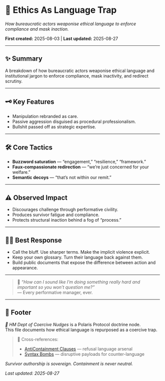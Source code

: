 # 📜 Ethics As Language Trap  

*How bureaucratic actors weaponise ethical language to enforce compliance and mask inaction.*  

**First created:** 2025-08-03 | **Last updated:** 2025-08-27

---

## ✨ Summary  

A breakdown of how bureaucratic actors weaponise ethical language and institutional jargon to enforce compliance, mask inactivity, and redirect scrutiny.  

---

## 🗝️ Key Features  
- Manipulation rebranded as care.  
- Passive aggression disguised as procedural professionalism.  
- Bullshit passed off as strategic expertise.  

---

## 🛠 Core Tactics  
- **Buzzword saturation** — “engagement,” “resilience,” “framework.”  
- **Faux-compassionate redirection** — “we’re just concerned for your welfare.”  
- **Semantic decoys** — “that’s not within our remit.”  

---

## ⚠️ Observed Impact  
- Discourages challenge through performative civility.  
- Produces survivor fatigue and compliance.  
- Protects structural inaction behind a fog of “process.”  

---

## 🐦‍🔥 Best Response  
- Call the bluff. Use sharper terms. Make the implicit violence explicit.  
- Keep your own glossary. Turn their language back against them.  
- Build public documents that expose the difference between action and appearance.  

---

> 💬 *“How can I sound like I’m doing something really hard and important so you won’t question me?”*  
> — Every performative manager, ever.  

---

## 🏮 Footer  

*🧠 HM Dept of Coercive Nudges* is a Polaris Protocol doctrine node.  
This file documents how ethical language is repurposed as a coercive trap.  

> 📡 Cross-references:  
> - [AntiContainment Clauses](../../AntiContainment_Clauses/README.md) — refusal language arsenal  
> - [Syntax Bombs](../../Syntax_Bombs/README.md) — disruptive payloads for counter-language  

*Survivor authorship is sovereign. Containment is never neutral.*  

_Last updated: 2025-08-27_  
